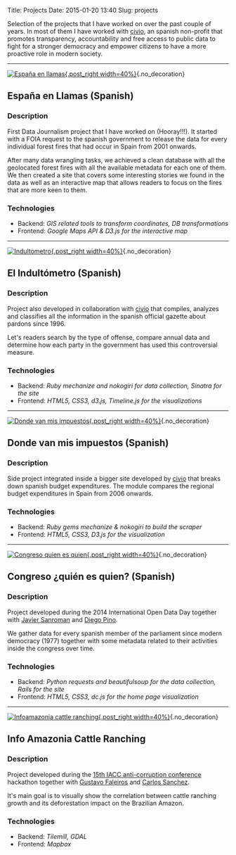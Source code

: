 Title: Projects
Date: 2015-01-20 13:40
Slug: projects

Selection of the projects that I have worked on over the past couple of years. In most of them I have worked with [civio](http://civio.es), an spanish non-profit that promotes transparency, accountability and free access to public data to fight for a stronger democracy and empower citizens to have a more proactive role in modern society.

***

[![España en llamas](images/projects/espanaenllamas_pers_sq.png){.post_right width=40%}](http://www.espanaenllamas.es/){.no_decoration}
## España en Llamas (Spanish)

### Description
First Data Journalism project that I have worked on (Hooray!!!). It started with a FOIA request to the spanish government to release the data for every individual forest fires that had occur in Spain from 2001 onwards.

After many data wrangling tasks, we achieved a clean database with all the geolocated forest fires with all the available metadata for each one of them. We then created a site that covers some interesting stories we found in the data as well as an interactive map that allows readers to focus on the fires that are more keen to them.

### Technologies
* Backend: _GIS related tools to transform coordinates, DB transformations_
* Frontend: _Google Maps API & D3.js for the interactive map_

<div class="clear_float"></div>


***

[![Indultometro](images/projects/indultometro_pers_sq.png){.post_right width=40%}](http://www.elindultometro.es/index.html){.no_decoration}
## El Indultómetro (Spanish)

### Description
Project also developed in collaboration with [civio](http://civio.es) that compiles, analyzes and classifies all the information in the spanish official gazette about pardons since 1996.

Let's readers search by the type of offense, compare annual data and determine how each party in the government has used this controversial measure.

### Technologies
* Backend: _Ruby mechanize and nokogiri for data collection, Sinatra for the site_
* Frontend: _HTML5, CSS3, d3.js, Timeline.js for the visualizations_

<div class="clear_float"></div>

***

[![Donde van mis impuestos](images/projects/dondevanmisimpuestos_pers_sq.png){.post_right width=40%}](http://www.dondevanmisimpuestos.es/ccaa/){.no_decoration}
## Donde van mis impuestos (Spanish)

### Description
Side project integrated inside a bigger site developed by [civio](http://civio.es) that breaks down spanish budget expenditures. The module compares the regional budget expenditures in Spain from 2006 onwards.

### Technologies
* Backend: _Ruby gems mechanize & nokogiri to build the scraper_
* Frontend: _HTML5, CSS3, D3.js for the visualization_

<div class="clear_float"></div>

***

[![Congreso quien es quien](images/projects/congresoquienesquien_pers_sq.png){.post_right width=40%}](http://congresoquienesquien.herokuapp.com/){.no_decoration}
## Congreso ¿quién es quien? (Spanish)

### Description
Project developed during the 2014 International Open Data Day together with [Javier Sanroman](https://twitter.com/javisanroman) and [Diego Pino](https://twitter.com/diepg).

We gather data for every spanish member of the parliament since modern democracy (1977) together with some metadata related to their activities inside the congress over time.

### Technologies
* Backend: _Python requests and beautifulsoup for the data collection, Rails for the site_
* Frontend: _HTML5, CSS3, dc.js for the home page visualization_

<div class="clear_float"></div>

***

[![Infoamazonia cattle ranching](images/projects/infoamazonia_pers_sq.png){.post_right width=40%}](http://infoamazonia.org/maps/cattle-ranching/){.no_decoration}
## Info Amazonia Cattle Ranching

### Description
Project developed during the [15th IACC anti-corruption conference](http://15iacc.org/) hackathon together with [Gustavo Faleiros](https://twitter.com/gfaleiros) and [Carlos Sanchez](https://es.linkedin.com/pub/carlos-s%C3%A1nchez-peri%C3%B1%C3%A1n/8/85/51b).

It's main goal is to visually show the correlation between cattle ranching growth and its deforestation impact on the Brazilian Amazon.

### Technologies
* Backend: _Tilemill, GDAL_
* Frontend: _Mapbox_
